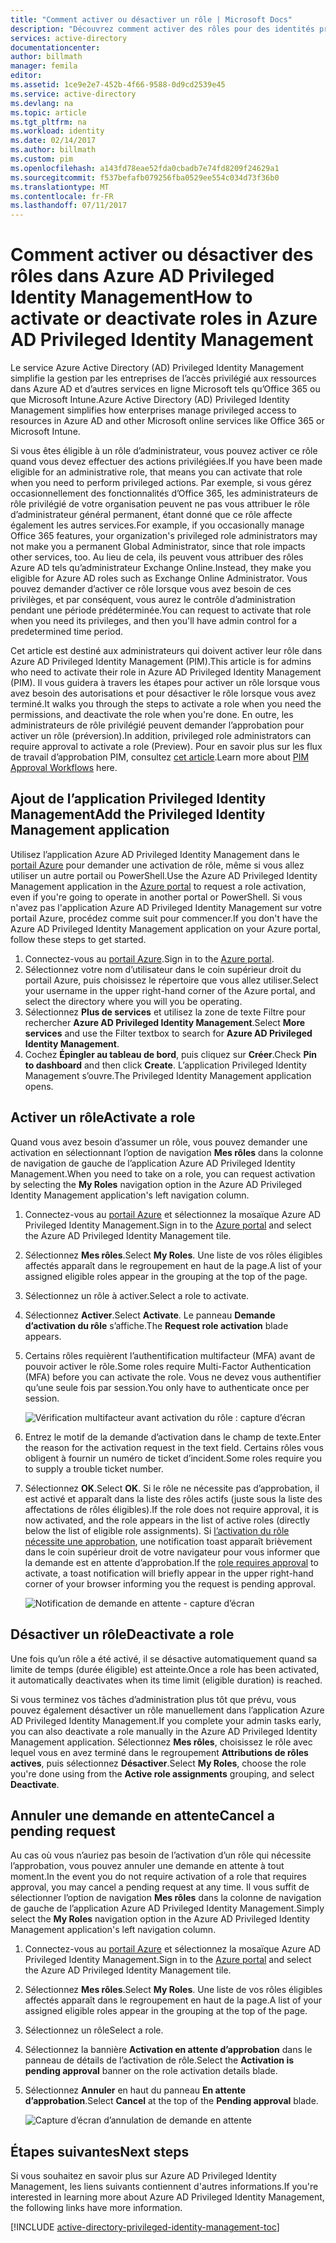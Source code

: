 ```yaml
---
title: "Comment activer ou désactiver un rôle | Microsoft Docs"
description: "Découvrez comment activer des rôles pour des identités privilégiées avec l’application Privileged Identity Management."
services: active-directory
documentationcenter: 
author: billmath
manager: femila
editor: 
ms.assetid: 1ce9e2e7-452b-4f66-9588-0d9cd2539e45
ms.service: active-directory
ms.devlang: na
ms.topic: article
ms.tgt_pltfrm: na
ms.workload: identity
ms.date: 02/14/2017
ms.author: billmath
ms.custom: pim
ms.openlocfilehash: a143fd78eae52fda0cbadb7e74fd8209f24629a1
ms.sourcegitcommit: f537befafb079256fba0529ee554c034d73f36b0
ms.translationtype: MT
ms.contentlocale: fr-FR
ms.lasthandoff: 07/11/2017
---
```

# <a name="how-to-activate-or-deactivate-roles-in-azure-ad-privileged-identity-management"></a><span data-ttu-id="0a829-103">Comment activer ou désactiver des rôles dans Azure AD Privileged Identity Management</span><span class="sxs-lookup"><span data-stu-id="0a829-103">How to activate or deactivate roles in Azure AD Privileged Identity Management</span></span>
<span data-ttu-id="0a829-104">Le service Azure Active Directory (AD) Privileged Identity Management simplifie la gestion par les entreprises de l’accès privilégié aux ressources dans Azure AD et d’autres services en ligne Microsoft tels qu’Office 365 ou que Microsoft Intune.</span><span class="sxs-lookup"><span data-stu-id="0a829-104">Azure Active Directory (AD) Privileged Identity Management simplifies how enterprises manage privileged access to resources in Azure AD and other Microsoft online services like Office 365 or Microsoft Intune.</span></span>  

<span data-ttu-id="0a829-105">Si vous êtes éligible à un rôle d’administrateur, vous pouvez activer ce rôle quand vous devez effectuer des actions privilégiées.</span><span class="sxs-lookup"><span data-stu-id="0a829-105">If you have been made eligible for an administrative role, that means you can activate that role when you need to perform privileged actions.</span></span> <span data-ttu-id="0a829-106">Par exemple, si vous gérez occasionnellement des fonctionnalités d’Office 365, les administrateurs de rôle privilégié de votre organisation peuvent ne pas vous attribuer le rôle d’administrateur général permanent, étant donné que ce rôle affecte également les autres services.</span><span class="sxs-lookup"><span data-stu-id="0a829-106">For example, if you occasionally manage Office 365 features, your organization's privileged role administrators may not make you a permanent Global Administrator, since that role impacts other services, too.</span></span> <span data-ttu-id="0a829-107">Au lieu de cela, ils peuvent vous attribuer des rôles Azure AD tels qu’administrateur Exchange Online.</span><span class="sxs-lookup"><span data-stu-id="0a829-107">Instead, they make you eligible for Azure AD roles such as Exchange Online Administrator.</span></span> <span data-ttu-id="0a829-108">Vous pouvez demander d’activer ce rôle lorsque vous avez besoin de ces privilèges, et par conséquent, vous aurez le contrôle d’administration pendant une période prédéterminée.</span><span class="sxs-lookup"><span data-stu-id="0a829-108">You can request to activate that role when you need its privileges, and then you'll have admin control for a predetermined time period.</span></span>

<span data-ttu-id="0a829-109">Cet article est destiné aux administrateurs qui doivent activer leur rôle dans Azure AD Privileged Identity Management (PIM).</span><span class="sxs-lookup"><span data-stu-id="0a829-109">This article is for admins who need to activate their role in Azure AD Privileged Identity Management (PIM).</span></span> <span data-ttu-id="0a829-110">Il vous guidera à travers les étapes pour activer un rôle lorsque vous avez besoin des autorisations et pour désactiver le rôle lorsque vous avez terminé.</span><span class="sxs-lookup"><span data-stu-id="0a829-110">It walks you through the steps to activate a role when you need the permissions, and deactivate the role when you're done.</span></span> <span data-ttu-id="0a829-111">En outre, les administrateurs de rôle privilégié peuvent demander l’approbation pour activer un rôle (préversion).</span><span class="sxs-lookup"><span data-stu-id="0a829-111">In addition, privileged role administrators can require approval to activate a role (Preview).</span></span> <span data-ttu-id="0a829-112">Pour en savoir plus sur les flux de travail d’approbation PIM, consultez [cet article](./privileged-identity-management/azure-ad-pim-approval-workflow.md).</span><span class="sxs-lookup"><span data-stu-id="0a829-112">Learn more about [PIM Approval Workflows](./privileged-identity-management/azure-ad-pim-approval-workflow.md) here.</span></span>

## <a name="add-the-privileged-identity-management-application"></a><span data-ttu-id="0a829-113">Ajout de l’application Privileged Identity Management</span><span class="sxs-lookup"><span data-stu-id="0a829-113">Add the Privileged Identity Management application</span></span>
<span data-ttu-id="0a829-114">Utilisez l’application Azure AD Privileged Identity Management dans le [portail Azure](https://portal.azure.com/) pour demander une activation de rôle, même si vous allez utiliser un autre portail ou PowerShell.</span><span class="sxs-lookup"><span data-stu-id="0a829-114">Use the Azure AD Privileged Identity Management application in the [Azure portal](https://portal.azure.com/) to request a role activation, even if you're going to operate in another portal or PowerShell.</span></span> <span data-ttu-id="0a829-115">Si vous n'avez pas l'application Azure AD Privileged Identity Management sur votre portail Azure, procédez comme suit pour commencer.</span><span class="sxs-lookup"><span data-stu-id="0a829-115">If you don't have the Azure AD Privileged Identity Management application on your Azure portal, follow these steps to get started.</span></span>

1. <span data-ttu-id="0a829-116">Connectez-vous au [portail Azure](https://portal.azure.com/).</span><span class="sxs-lookup"><span data-stu-id="0a829-116">Sign in to the [Azure portal](https://portal.azure.com/).</span></span>
2. <span data-ttu-id="0a829-117">Sélectionnez votre nom d’utilisateur dans le coin supérieur droit du portail Azure, puis choisissez le répertoire que vous allez utiliser.</span><span class="sxs-lookup"><span data-stu-id="0a829-117">Select your username in the upper right-hand corner of the Azure portal, and select the directory where you will you be operating.</span></span>
3. <span data-ttu-id="0a829-118">Sélectionnez **Plus de services** et utilisez la zone de texte Filtre pour rechercher **Azure AD Privileged Identity Management**.</span><span class="sxs-lookup"><span data-stu-id="0a829-118">Select **More services** and use the Filter textbox to search for **Azure AD Privileged Identity Management**.</span></span>
4. <span data-ttu-id="0a829-119">Cochez **Épingler au tableau de bord**, puis cliquez sur **Créer**.</span><span class="sxs-lookup"><span data-stu-id="0a829-119">Check **Pin to dashboard** and then click **Create**.</span></span> <span data-ttu-id="0a829-120">L’application Privileged Identity Management s’ouvre.</span><span class="sxs-lookup"><span data-stu-id="0a829-120">The Privileged Identity Management application opens.</span></span>

## <a name="activate-a-role"></a><span data-ttu-id="0a829-121">Activer un rôle</span><span class="sxs-lookup"><span data-stu-id="0a829-121">Activate a role</span></span>
<span data-ttu-id="0a829-122">Quand vous avez besoin d’assumer un rôle, vous pouvez demander une activation en sélectionnant l’option de navigation **Mes rôles** dans la colonne de navigation de gauche de l’application Azure AD Privileged Identity Management.</span><span class="sxs-lookup"><span data-stu-id="0a829-122">When you need to take on a role, you can request activation by selecting the **My Roles** navigation option in the Azure AD Privileged Identity Management application's left navigation column.</span></span>

1. <span data-ttu-id="0a829-123">Connectez-vous au [portail Azure](https://portal.azure.com/) et sélectionnez la mosaïque Azure AD Privileged Identity Management.</span><span class="sxs-lookup"><span data-stu-id="0a829-123">Sign in to the [Azure portal](https://portal.azure.com/) and select the Azure AD Privileged Identity Management tile.</span></span>
2. <span data-ttu-id="0a829-124">Sélectionnez **Mes rôles**.</span><span class="sxs-lookup"><span data-stu-id="0a829-124">Select **My Roles**.</span></span> <span data-ttu-id="0a829-125">Une liste de vos rôles éligibles affectés apparaît dans le regroupement en haut de la page.</span><span class="sxs-lookup"><span data-stu-id="0a829-125">A list of your assigned eligible roles appear in the grouping at the top of the page.</span></span>
3. <span data-ttu-id="0a829-126">Sélectionnez un rôle à activer.</span><span class="sxs-lookup"><span data-stu-id="0a829-126">Select a role to activate.</span></span>
4. <span data-ttu-id="0a829-127">Sélectionnez **Activer**.</span><span class="sxs-lookup"><span data-stu-id="0a829-127">Select **Activate**.</span></span> <span data-ttu-id="0a829-128">Le panneau **Demande d’activation du rôle** s’affiche.</span><span class="sxs-lookup"><span data-stu-id="0a829-128">The **Request role activation** blade appears.</span></span>
5. <span data-ttu-id="0a829-129">Certains rôles requièrent l’authentification multifacteur (MFA) avant de pouvoir activer le rôle.</span><span class="sxs-lookup"><span data-stu-id="0a829-129">Some roles require Multi-Factor Authentication (MFA) before you can activate the role.</span></span> <span data-ttu-id="0a829-130">Vous ne devez vous authentifier qu’une seule fois par session.</span><span class="sxs-lookup"><span data-stu-id="0a829-130">You only have to authenticate once per session.</span></span>
   
    ![Vérification multifacteur avant activation du rôle : capture d’écran][2]
6. <span data-ttu-id="0a829-132">Entrez le motif de la demande d’activation dans le champ de texte.</span><span class="sxs-lookup"><span data-stu-id="0a829-132">Enter the reason for the activation request in the text field.</span></span>  <span data-ttu-id="0a829-133">Certains rôles vous obligent à fournir un numéro de ticket d’incident.</span><span class="sxs-lookup"><span data-stu-id="0a829-133">Some roles require you to supply a trouble ticket number.</span></span>
7. <span data-ttu-id="0a829-134">Sélectionnez **OK**.</span><span class="sxs-lookup"><span data-stu-id="0a829-134">Select **OK**.</span></span>  <span data-ttu-id="0a829-135">Si le rôle ne nécessite pas d’approbation, il est activé et apparaît dans la liste des rôles actifs (juste sous la liste des affectations de rôles éligibles).</span><span class="sxs-lookup"><span data-stu-id="0a829-135">If the role does not require approval, it is now activated, and the role appears in the list of active roles (directly below the list of eligible role assignments).</span></span> <span data-ttu-id="0a829-136">Si [l’activation du rôle nécessite une approbation](./privileged-identity-management/azure-ad-pim-approval-workflow.md), une notification toast apparaît brièvement dans le coin supérieur droit de votre navigateur pour vous informer que la demande est en attente d’approbation.</span><span class="sxs-lookup"><span data-stu-id="0a829-136">If the [role requires approval](./privileged-identity-management/azure-ad-pim-approval-workflow.md) to activate, a toast notification will briefly appear in the upper right-hand corner of your browser informing you the request is pending approval.</span></span>

    ![Notification de demande en attente - capture d’écran][3]

## <a name="deactivate-a-role"></a><span data-ttu-id="0a829-138">Désactiver un rôle</span><span class="sxs-lookup"><span data-stu-id="0a829-138">Deactivate a role</span></span>
<span data-ttu-id="0a829-139">Une fois qu’un rôle a été activé, il se désactive automatiquement quand sa limite de temps (durée éligible) est atteinte.</span><span class="sxs-lookup"><span data-stu-id="0a829-139">Once a role has been activated, it automatically deactivates when its time limit (eligible duration) is reached.</span></span>

<span data-ttu-id="0a829-140">Si vous terminez vos tâches d’administration plus tôt que prévu, vous pouvez également désactiver un rôle manuellement dans l’application Azure AD Privileged Identity Management.</span><span class="sxs-lookup"><span data-stu-id="0a829-140">If you complete your admin tasks early, you can also deactivate a role manually in the Azure AD Privileged Identity Management application.</span></span>  <span data-ttu-id="0a829-141">Sélectionnez **Mes rôles**, choisissez le rôle avec lequel vous en avez terminé dans le regroupement **Attributions de rôles actives**, puis sélectionnez **Désactiver**.</span><span class="sxs-lookup"><span data-stu-id="0a829-141">Select **My Roles**, choose the role you're done using from the **Active role assignments** grouping, and select **Deactivate**.</span></span>  

## <a name="cancel-a-pending-request"></a><span data-ttu-id="0a829-142">Annuler une demande en attente</span><span class="sxs-lookup"><span data-stu-id="0a829-142">Cancel a pending request</span></span>
<span data-ttu-id="0a829-143">Au cas où vous n’auriez pas besoin de l’activation d’un rôle qui nécessite l’approbation, vous pouvez annuler une demande en attente à tout moment.</span><span class="sxs-lookup"><span data-stu-id="0a829-143">In the event you do not require activation of a role that requires approval, you may cancel a pending request at any time.</span></span> <span data-ttu-id="0a829-144">Il vous suffit de sélectionner l’option de navigation **Mes rôles** dans la colonne de navigation de gauche de l’application Azure AD Privileged Identity Management.</span><span class="sxs-lookup"><span data-stu-id="0a829-144">Simply select the **My Roles** navigation option in the Azure AD Privileged Identity Management application's left navigation column.</span></span>

1. <span data-ttu-id="0a829-145">Connectez-vous au [portail Azure](https://portal.azure.com/) et sélectionnez la mosaïque Azure AD Privileged Identity Management.</span><span class="sxs-lookup"><span data-stu-id="0a829-145">Sign in to the [Azure portal](https://portal.azure.com/) and select the Azure AD Privileged Identity Management tile.</span></span>
2. <span data-ttu-id="0a829-146">Sélectionnez **Mes rôles**.</span><span class="sxs-lookup"><span data-stu-id="0a829-146">Select **My Roles**.</span></span> <span data-ttu-id="0a829-147">Une liste de vos rôles éligibles affectés apparaît dans le regroupement en haut de la page.</span><span class="sxs-lookup"><span data-stu-id="0a829-147">A list of your assigned eligible roles appear in the grouping at the top of the page.</span></span>
3. <span data-ttu-id="0a829-148">Sélectionnez un rôle</span><span class="sxs-lookup"><span data-stu-id="0a829-148">Select a role.</span></span>
4. <span data-ttu-id="0a829-149">Sélectionnez la bannière **Activation en attente d’approbation** dans le panneau de détails de l’activation de rôle.</span><span class="sxs-lookup"><span data-stu-id="0a829-149">Select the **Activation is pending approval** banner on the role activation details blade.</span></span>
5. <span data-ttu-id="0a829-150">Sélectionnez **Annuler** en haut du panneau **En attente d’approbation**.</span><span class="sxs-lookup"><span data-stu-id="0a829-150">Select **Cancel** at the top of the **Pending approval** blade.</span></span>

   ![Capture d’écran d’annulation de demande en attente][4]

## <a name="next-steps"></a><span data-ttu-id="0a829-152">Étapes suivantes</span><span class="sxs-lookup"><span data-stu-id="0a829-152">Next steps</span></span>
<span data-ttu-id="0a829-153">Si vous souhaitez en savoir plus sur Azure AD Privileged Identity Management, les liens suivants contiennent d'autres informations.</span><span class="sxs-lookup"><span data-stu-id="0a829-153">If you're interested in learning more about Azure AD Privileged Identity Management, the following links have more information.</span></span>

[!INCLUDE [active-directory-privileged-identity-management-toc](../../includes/active-directory-privileged-identity-management-toc.md)]

<!--Image references-->

[1]: ./media/active-directory-privileged-identity-management-configure/PIM_EnablePim.png
[2]: ./media/active-directory-privileged-identity-management-how-to-activate-role/PIM_activation_MFA.png
[3]: ./media/active-directory-privileged-identity-management-how-to-activate-role/PIM_Request_Pending_Toast2.png
[4]: ./media/active-directory-privileged-identity-management-how-to-activate-role/PIM_Request_Pending_Banner_Cancel.png
